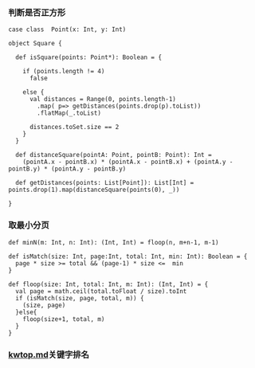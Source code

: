 ### 判断是否正方形
    case class  Point(x: Int, y: Int)

    object Square {

      def isSquare(points: Point*): Boolean = {

        if (points.length != 4)
          false

        else {
          val distances = Range(0, points.length-1)
            .map( p=> getDistances(points.drop(p).toList))
            .flatMap(_.toList)

          distances.toSet.size == 2
        }
      }

      def distanceSquare(pointA: Point, pointB: Point): Int =
        (pointA.x - pointB.x) * (pointA.x - pointB.x) + (pointA.y - pointB.y) * (pointA.y - pointB.y)

      def getDistances(points: List[Point]): List[Int] = points.drop(1).map(distanceSquare(points(0), _))

    }

### 取最小分页
    def minN(m: Int, n: Int): (Int, Int) = floop(n, m+n-1, m-1)

    def isMatch(size: Int, page:Int, total: Int, min: Int): Boolean = {
      page * size >= total && (page-1) * size <=  min
    }

    def floop(size: Int, total: Int, m: Int): (Int, Int) = {
      val page = math.ceil(total.toFloat / size).toInt
      if (isMatch(size, page, total, m)) {
        (size, page)
      }else{
        floop(size+1, total, m)
      }
    }
    
### [kwtop.md](/kwtop.md)关键字排名

